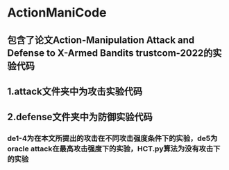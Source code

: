 # ActionManiCode
## 包含了论文Action-Manipulation Attack and Defense to X-Armed Bandits trustcom-2022的实验代码
## 1.attack文件夹中为攻击实验代码
## 2.defense文件夹中为防御实验代码
### de1-4为在本文所提出的攻击在不同攻击强度条件下的实验，de5为oracle attack在最高攻击强度下的实验，HCT.py算法为没有攻击下的实验

